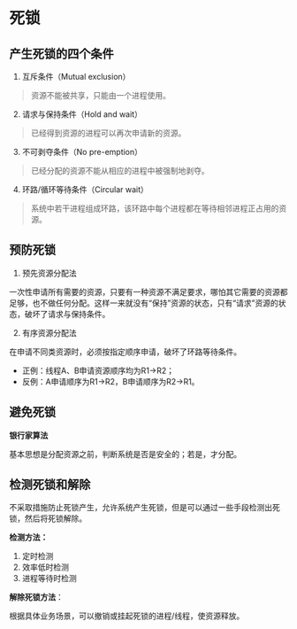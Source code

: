# 死锁

## 产生死锁的四个条件

1. 互斥条件（Mutual exclusion）

> 资源不能被共享，只能由一个进程使用。


2. 请求与保持条件（Hold and wait）

> 已经得到资源的进程可以再次申请新的资源。


3. 不可剥夺条件（No pre-emption）

> 已经分配的资源不能从相应的进程中被强制地剥夺。


4. 环路/循环等待条件（Circular wait）

> 系统中若干进程组成环路，该环路中每个进程都在等待相邻进程正占用的资源。


## 预防死锁

1. 预先资源分配法

一次性申请所有需要的资源，只要有一种资源不满足要求，哪怕其它需要的资源都足够，也不做任何分配。这样一来就没有“保持”资源的状态，只有“请求”资源的状态，破坏了请求与保持条件。

2. 有序资源分配法

在申请不同类资源时，必须按指定顺序申请，破坏了环路等待条件。

- 正例：线程A、B申请资源顺序均为R1->R2；
- 反例：A申请顺序为R1->R2，B申请顺序为R2->R1。

## 避免死锁

**银行家算法**

基本思想是分配资源之前，判断系统是否是安全的；若是，才分配。

## 检测死锁和解除

不采取措施防止死锁产生，允许系统产生死锁，但是可以通过一些手段检测出死锁，然后将死锁解除。

**检测方法：**

1. 定时检测
2. 效率低时检测
3. 进程等待时检测

**解除死锁方法**：

根据具体业务场景，可以撤销或挂起死锁的进程/线程，使资源释放。
